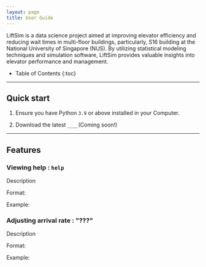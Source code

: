 ```yaml
---
layout: page
title: User Guide
---
```


LiftSim is a data science project aimed at improving elevator efficiency and reducing wait times in multi-floor 
buildings, particularly, S16 building at the National University of Singapore (NUS). By utilizing statistical modeling 
techniques and simulation software, LiftSim provides valuable insights into elevator performance and management. 

* Table of Contents
{:toc}

--------------------------------------------------------------------------------------------------------------------

## Quick start

1. Ensure you have Python `3.9` or above installed in your Computer.

2. Download the latest `____`(Coming soon!)


--------------------------------------------------------------------------------------------------------------------

## Features



### Viewing help : `help`

Description

Format:

Example:



### Adjusting arrival rate : "???"

Description

Format:

Example:



